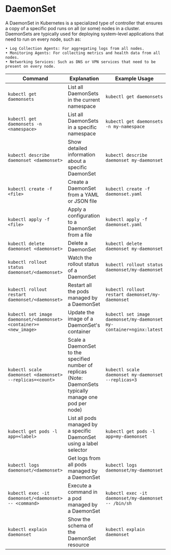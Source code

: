 # DaemonSet

A DaemonSet in Kubernetes is a specialized type of controller that ensures a copy of a specific pod runs on all (or some) nodes in a cluster. DaemonSets are typically used for deploying system-level applications that need to run on every node, such as:

    • Log Collection Agents: For aggregating logs from all nodes.
    • Monitoring Agents: For collecting metrics and health data from all nodes.
    • Networking Services: Such as DNS or VPN services that need to be present on every node.

| Command | Explanation | Example Usage |
|---------|-------------|---------------|
|`kubectl get daemonsets` |List all DaemonSets in the current namespace |`kubectl get daemonsets` |
|`kubectl get daemonsets -n <namespace>` |List all DaemonSets in a specific namespace |`kubectl get daemonsets -n my-namespace` |
|`kubectl describe daemonset <daemonset>` |Show detailed information about a specific DaemonSet |`kubectl describe daemonset my-daemonset` |
|`kubectl create -f <file>` |Create a DaemonSet from a YAML or JSON file |`kubectl create -f daemonset.yaml` |
|`kubectl apply -f <file>` |Apply a configuration to a DaemonSet from a file |`kubectl apply -f daemonset.yaml` |
|`kubectl delete daemonset <daemonset>` |Delete a DaemonSet |`kubectl delete daemonset my-daemonset` |
|`kubectl rollout status daemonset/<daemonset>` |Watch the rollout status of a DaemonSet |`kubectl rollout status daemonset/my-daemonset` |
|`kubectl rollout restart daemonset/<daemonset>` |Restart all the pods managed by a DaemonSet |`kubectl rollout restart daemonset/my-daemonset` |
|`kubectl set image daemonset/<daemonset> <container>=<new_image>` |Update the image of a DaemonSet's container |`kubectl set image daemonset/my-daemonset my-container=nginx:latest` |
|`kubectl scale daemonset <daemonset> --replicas=<count>` |Scale a DaemonSet to the specified number of replicas (Note: DaemonSets typically manage one pod per node) |`kubectl scale daemonset my-daemonset --replicas=3` |
|`kubectl get pods -l app=<label>` |List all pods managed by a specific DaemonSet using a label selector |`kubectl get pods -l app=my-daemonset` |
|`kubectl logs daemonset/<daemonset>` |Get logs from all pods managed by a DaemonSet |`kubectl logs daemonset/my-daemonset` |
|`kubectl exec -it daemonset/<daemonset> -- <command>` |Execute a command in a pod managed by a DaemonSet |`kubectl exec -it daemonset/my-daemonset -- /bin/sh` |
|`kubectl explain daemonset` |Show the schema of the DaemonSet resource |`kubectl explain daemonset` |
